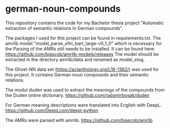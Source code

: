 # german-noun-compounds

This repository contains the code for my Bachelor thesis project "Automatic extraction of semantic relations in German compounds".

The packages I used for this project can be found in requirements.txt. 
The amrlib model "model_parse_xfm_bart_large-v0_1_0" which is necessary for the Parsing of the AMRs still needs to be installed. 
It can be found here: https://github.com/bjascob/amrlib-models/releases
The model should be extracted in the directory amrlib/data and renamed as model_stog.

The Ghost-NN data set (https://aclanthology.org/L16-1362/) was used for this project. It contains German noun compounds and their semantic relations. 

The modul duden was used to extract the meanings of the compounds from the Duden online dictionary. https://github.com/radomirbosak/duden

For German meaning descriptions were translated into English with DeepL. https://github.com/DeepLcom/deepl-python

The AMRs were parsed with amrlib. https://github.com/bjascob/amrlib


